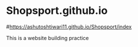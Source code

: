 # Shopsport.github.io

#https://ashutoshtiwari11.github.io/Shopsport/index
 
This is a website building practice
